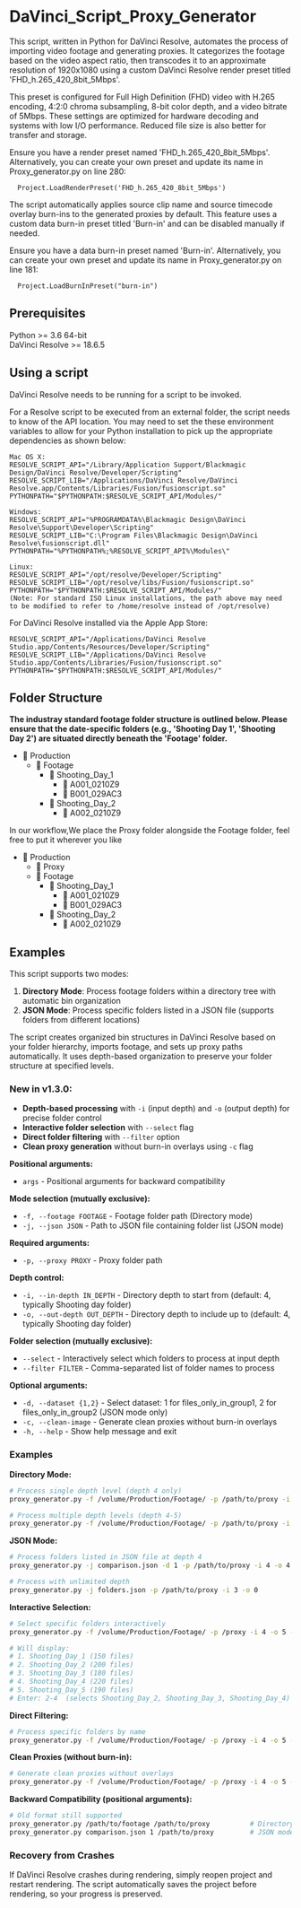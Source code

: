 # DaVinci_Script_Proxy_Generator

This script, written in Python for DaVinci Resolve, automates the process of importing video footage and generating proxies. It categorizes the footage based on the video aspect ratio, then transcodes it to an approximate resolution of 1920x1080 using a custom DaVinci Resolve render preset titled 'FHD_h.265_420_8bit_5Mbps'. 

This preset is configured for Full High Definition (FHD) video with H.265 encoding, 4:2:0 chroma subsampling, 8-bit color depth, and a video bitrate of 5Mbps. These settings are optimized for hardware decoding and systems with low I/O performance. Reduced file size is also better for transfer and storage.

Ensure you have a render preset named 'FHD_h.265_420_8bit_5Mbps'. Alternatively, you can create your own preset and update its name in Proxy_generator.py on line 280:

      
      Project.LoadRenderPreset('FHD_h.265_420_8bit_5Mbps')
      

The script automatically applies source clip name and source timecode overlay burn-ins to the generated proxies by default. This feature uses a custom data burn-in preset titled 'Burn-in' and can be disabled manually if needed.

Ensure you have a data burn-in preset named 'Burn-in'. Alternatively, you can create your own preset and update its name in Proxy_generator.py on line 181:
  
    
      Project.LoadBurnInPreset("burn-in")
    

## Prerequisites
Python >= 3.6 64-bit  
DaVinci Resolve >= 18.6.5


## Using a script
DaVinci Resolve needs to be running for a script to be invoked.

For a Resolve script to be executed from an external folder, the script needs to know of the API location. 
You may need to set the these environment variables to allow for your Python installation to pick up the appropriate dependencies as shown below:

    Mac OS X:
    RESOLVE_SCRIPT_API="/Library/Application Support/Blackmagic Design/DaVinci Resolve/Developer/Scripting"
    RESOLVE_SCRIPT_LIB="/Applications/DaVinci Resolve/DaVinci Resolve.app/Contents/Libraries/Fusion/fusionscript.so"
    PYTHONPATH="$PYTHONPATH:$RESOLVE_SCRIPT_API/Modules/"

    Windows:
    RESOLVE_SCRIPT_API="%PROGRAMDATA%\Blackmagic Design\DaVinci Resolve\Support\Developer\Scripting"
    RESOLVE_SCRIPT_LIB="C:\Program Files\Blackmagic Design\DaVinci Resolve\fusionscript.dll"
    PYTHONPATH="%PYTHONPATH%;%RESOLVE_SCRIPT_API%\Modules\"

    Linux:
    RESOLVE_SCRIPT_API="/opt/resolve/Developer/Scripting"
    RESOLVE_SCRIPT_LIB="/opt/resolve/libs/Fusion/fusionscript.so"
    PYTHONPATH="$PYTHONPATH:$RESOLVE_SCRIPT_API/Modules/"
    (Note: For standard ISO Linux installations, the path above may need to be modified to refer to /home/resolve instead of /opt/resolve)

For DaVinci Resolve installed via the Apple App Store:

    RESOLVE_SCRIPT_API="/Applications/DaVinci Resolve Studio.app/Contents/Resources/Developer/Scripting"
    RESOLVE_SCRIPT_LIB="/Applications/DaVinci Resolve Studio.app/Contents/Libraries/Fusion/fusionscript.so"
    PYTHONPATH="$PYTHONPATH:$RESOLVE_SCRIPT_API/Modules/"


## Folder Structure
**The industray standard footage folder structure is outlined below. Please ensure that the date-specific folders (e.g., 'Shooting Day 1', 'Shooting Day 2') are situated directly beneath the 'Footage' folder.**
- 📁 Production
  - 📁 Footage
    - 📁 Shooting_Day_1
      - 📁 A001_0210Z9
      - 📁 B001_029AC3
    - 📁 Shooting_Day_2
      - 📁 A002_0210Z9

  
In our workflow,We place the Proxy folder alongside the Footage folder, feel free to put it wherever you like
- 📁 Production
  - 📁 Proxy
  - 📁 Footage
    - 📁 Shooting_Day_1
      - 📁 A001_0210Z9
      - 📁 B001_029AC3
    - 📁 Shooting_Day_2
      - 📁 A002_0210Z9


## Examples

This script supports two modes:
1. **Directory Mode**: Process footage folders within a directory tree with automatic bin organization
2. **JSON Mode**: Process specific folders listed in a JSON file (supports folders from different locations)

The script creates organized bin structures in DaVinci Resolve based on your folder hierarchy,
imports footage, and sets up proxy paths automatically. It uses depth-based organization to
preserve your folder structure at specified levels.

### New in v1.3.0:
- **Depth-based processing** with `-i` (input depth) and `-o` (output depth) for precise folder control
- **Interactive folder selection** with `--select` flag
- **Direct folder filtering** with `--filter` option
- **Clean proxy generation** without burn-in overlays using `-c` flag

**Positional arguments:**
- `args` - Positional arguments for backward compatibility

**Mode selection (mutually exclusive):**
- `-f, --footage FOOTAGE` - Footage folder path (Directory mode)
- `-j, --json JSON` - Path to JSON file containing folder list (JSON mode)

**Required arguments:**
- `-p, --proxy PROXY` - Proxy folder path

**Depth control:**
- `-i, --in-depth IN_DEPTH` - Directory depth to start from (default: 4, typically Shooting day folder)
- `-o, --out-depth OUT_DEPTH` - Directory depth to include up to (default: 4, typically Shooting day folder)

**Folder selection (mutually exclusive):**
- `--select` - Interactively select which folders to process at input depth
- `--filter FILTER` - Comma-separated list of folder names to process

**Optional arguments:**
- `-d, --dataset {1,2}` - Select dataset: 1 for files_only_in_group1, 2 for files_only_in_group2 (JSON mode only)
- `-c, --clean-image` - Generate clean proxies without burn-in overlays
- `-h, --help` - Show help message and exit

### Examples

**Directory Mode:**
```zsh
# Process single depth level (depth 4 only)
proxy_generator.py -f /volume/Production/Footage/ -p /path/to/proxy -i 4 -o 4

# Process multiple depth levels (depth 4-5)
proxy_generator.py -f /volume/Production/Footage/ -p /path/to/proxy -i 4 -o 5
```

**JSON Mode:**
```zsh
# Process folders listed in JSON file at depth 4
proxy_generator.py -j comparison.json -d 1 -p /path/to/proxy -i 4 -o 4

# Process with unlimited depth
proxy_generator.py -j folders.json -p /path/to/proxy -i 3 -o 0
```

**Interactive Selection:**
```zsh
# Select specific folders interactively
proxy_generator.py -f /volume/Production/Footage/ -p /proxy -i 4 -o 5 --select

# Will display:
# 1. Shooting_Day_1 (150 files)
# 2. Shooting_Day_2 (200 files)
# 3. Shooting_Day_3 (180 files)
# 4. Shooting_Day_4 (220 files)
# 5. Shooting_Day_5 (190 files)
# Enter: 2-4  (selects Shooting_Day_2, Shooting_Day_3, Shooting_Day_4)
```

**Direct Filtering:**
```zsh
# Process specific folders by name
proxy_generator.py -f /volume/Production/Footage/ -p /proxy -i 4 -o 5 --filter "Shooting_Day_2,Shooting_Day_3"
```

**Clean Proxies (without burn-in):**
```zsh
# Generate clean proxies without overlays
proxy_generator.py -f /volume/Production/Footage/ -p /proxy -i 4 -o 5 -c
```

**Backward Compatibility (positional arguments):**
```zsh
# Old format still supported
proxy_generator.py /path/to/footage /path/to/proxy          # Directory mode, depth=4 (default)
proxy_generator.py comparison.json 1 /path/to/proxy         # JSON mode, dataset=1, depth=4
```

### Recovery from Crashes

If DaVinci Resolve crashes during rendering, simply reopen project and restart rendering. The script automatically saves the project before rendering, so your progress is preserved.
